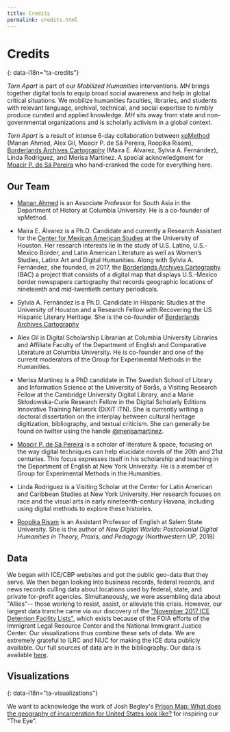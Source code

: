 ```yaml
---
title: Credits
permalink: credits.html
---
```


# Credits
{: data-i18n="ta-credits"}

*Torn Apart* is part of our *Mobilized Humanities* interventions. *MH* brings together digital tools to equip broad social awareness and help in global critical situations. We mobilize humanities faculties, libraries, and students with relevant language, archival, technical, and social expertise to nimbly produce curated and applied knowledge. *MH* sits away from state and non-governmental organizations and is scholarly activism in a global context.

*Torn Apart* is a result of intense 6-day collaboration between
[xpMethod](http://xpmethod.plaintext.in) (Manan Ahmed, Alex Gil, Moacir P. de
Sá Pereira, Roopika Risam), [Borderlands Archives
Cartography](https://www.bacartography.org/) (Maira E. Álvarez, Sylvia A. Fernández), Linda Rodriguez, and Merisa Martinez. A special acknowledgment for [Moacir P. de Sá Pereira](http://moacir.com) who hand-cranked the code for everything here.

## Our Team

* [Manan Ahmed](https://history.columbia.edu/faculty/manan-ahmed/) is an Associate Professor for South Asia in the Department of History at Columbia University. He is a co-founder of xpMethod. 

* Maira E. Álvarez is a Ph.D. Candidate and currently a Research Assistant for the [Center for Mexican American Studies](https://www.uh.edu/class/cmas/) at the University of Houston. Her research interests lie in the study of U.S. Latino, U.S.-Mexico Border, and Latin American Literature as well as Women’s Studies, Latinx Art and Digital Humanities. Along with Sylvia A. Fernández, she founded, in 2017, the [Borderlands Archives Cartography](https://www.bacartography.org/) (BAC) a project that consists of a digital map that displays U.S.-Mexico border newspapers cartography that records geographic locations of nineteenth and mid-twentieth century periodicals.

* Sylvia A. Fernández is a Ph.D. Candidate in Hispanic Studies at the University of Houston and a Research Fellow with Recovering the US Hispanic Literary Heritage. She is the co-founder of [Borderlands Archives Cartography](https://www.bacartography.org/)

* Alex Gil is Digital Scholarship Librarian at Columbia University Libraries and Affiliate Faculty of the Department of English and Comparative Literature at Columbia University. He is co-founder and one of the current moderators of the Group for Experimental Methods in the Humanities.

* Merisa Martinez is a PhD candidate in The Swedish School of Library and Information Science at the University of Borås, a Visiting Research Fellow at the Cambridge University Digital Library, and a Marie Skłodowska-Curie Research Fellow in the Digital Scholarly Editions Innovative Training Network (DiXiT ITN). She is currently writing a doctoral dissertation on the interplay between cultural heritage digitization, bibliography, and textual criticism. She can generally be found on twitter using the handle [@merisamartinez](http://www.twitter.com/merisamartinez).

* [Moacir P. de Sá Pereira](https://moacir.com/) is a scholar of literature & space, focusing on the way digital techniques can help elucidate novels of the 20th and 21st centuries. This focus expresses itself in his scholarship and teaching in the Department of English at New York University. He is a member of Group for Experimental Methods in the Humanities.

* Linda Rodriguez is a Visiting Scholar at the Center for Latin American and Caribbean Studies at New York University. Her research focuses on race and the visual arts in early nineteenth-century Havana, including using digital methods to explore these histories.

* [Roopika Risam](http://roopikarisam.com/) is an Assistant Professor of English at Salem State University. She is the author of *New Digital Worlds: Postcolonial Digital Humanities in Theory, Praxis, and Pedagogy* (Northwestern UP, 2018)

## Data 

We began with ICE/CBP websites and got the public geo-data that they serve. We then began looking into business records, federal records, and news records culling data about locations used by federal, state, and private for-profit agencies. Simultaneously, we were assembling data about "Allies"-- those working to resist, assist, or alleviate this crisis. However, our largest data tranche came via our discovery of the ["November 2017 ICE Detention Facility Lists"](https://immigrantjustice.org/staff/blog/ice-released-its-most-comprehensive-immigration-detention-data-yet), which exists because of the FOIA efforts of the Immigrant Legal Resource Center and the National Immigrant Justice Center. Our visualizations thus combine these sets of data. We are extremely grateful to ILRC and NIJC for making the ICE data publicly available. Our full sources of data are in the bibliography. Our data is available [here](http://xpmethod.plaintext.in/torn-apart/docs/assets/docs/Torn_Apart_Data_Sheets.xlsx). 

## Visualizations
{: data-i18n="ta-visualizations"}

We want to acknowledge the work of Josh Begley's [Prison Map: What does the geography of incarceration for United States look like?](http://prisonmap.com/) for inspiring our "The Eye".  
